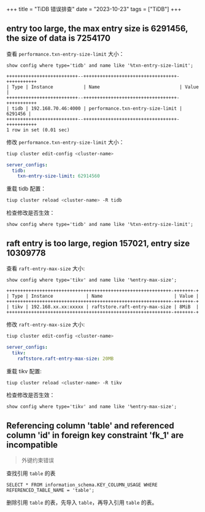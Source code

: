 +++
title = "TiDB 错误排查"
date = "2023-10-23"
tags = ["TiDB"]
+++


## entry too large, the max entry size is 6291456, the size of data is 7254170

查看 `performance.txn-entry-size-limit` 大小：

```mysql
show config where type='tidb' and name like '%txn-entry-size-limit';
```

```output
++++++++++++++++++++++++++--++++++++++++++++++++++++++++++++++-+++++++++++
| Type | Instance           | Name                             | Value   |
++++++++++++++++++++++++++--++++++++++++++++++++++++++++++++++-+++++++++++
| tidb | 192.168.70.46:4000 | performance.txn-entry-size-limit | 6291456 |
++++++++++++++++++++++++++--++++++++++++++++++++++++++++++++++-+++++++++++
1 row in set (0.01 sec)
```

修改 `performance.txn-entry-size-limit` 大小：

```bash
tiup cluster edit-config <cluster-name>
```

```yaml
server_configs:
  tidb:
    txn-entry-size-limit: 62914560
```

重载 tidb 配置：

```bash
tiup cluster reload <cluster-name> -R tidb
```

检查修改是否生效：

```mysql
show config where type='tidb' and name like '%txn-entry-size-limit';
```



## raft entry is too large, region 157021, entry size 10309778

查看 `raft-entry-max-size` 大小:

```mysql
show config where type='tikv' and name like '%entry-max-size';
```

```
++++++++++++++++++++++++++++++++++++++++++++++++++++++++++++-+++++++-+
| Type | Instance            | Name                          | Value |
++++++++++++++++++++++++++++++++++++++++++++++++++++++++++++-+++++++-+
| tikv | 192.168.xx.xx:xxxxx | raftstore.raft-entry-max-size | 8MiB  |
++++++++++++++++++++++++++++++++++++++++++++++++++++++++++++-+++++++-+
```

修改 `raft-entry-max-size` 大小:

```bash
tiup cluster edit-config <cluster-name>
```

```yml
server_configs:
  tikv:
    raftstore.raft-entry-max-size: 20MB
```

重载 tikv 配置:

```bash
tiup cluster reload <cluster-name> -R tikv
```

检查修改是否生效：

```mysql
show config where type='tikv' and name like '%entry-max-size';
```



## Referencing column 'table' and referenced column 'id' in foreign key constraint 'fk_1' are incompatible

> 外键约束错误

查找引用 `table` 的表

```mysql
SELECT * FROM information_schema.KEY_COLUMN_USAGE WHERE REFERENCED_TABLE_NAME = 'table';
```

删除引用 `table` 的表，先导入 `table`，再导入引用 `table` 的表。

